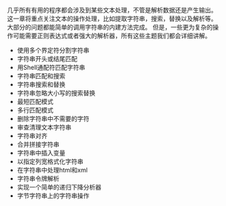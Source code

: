 几乎所有有用的程序都会涉及到某些文本处理，不管是解析数据还是产生输出。 这一章将重点关注文本的操作处理，比如提取字符串，搜索，替换以及解析等。 大部分的问题都能简单的调用字符串的内建方法完成。 但是，一些更为复杂的操作可能需要正则表达式或者强大的解析器，所有这些主题我们都会详细讲解。

+ 使用多个界定符分割字符串
+ 字符串开头或结尾匹配
+ 用Shell通配符匹配字符串
+ 字符串匹配和搜索
+ 字符串搜索和替换
+ 字符串忽略大小写的搜索替换
+ 最短匹配模式
+ 多行匹配模式
+ 删除字符串中不需要的字符
+ 审查清理文本字符串
+ 字符串对齐
+ 合并拼接字符串
+ 字符串中插入变量
+ 以指定列宽格式化字符串
+ 在字符串中处理html和xml
+ 字符串令牌解析
+ 实现一个简单的递归下降分析器
+ 字节字符串上的字符串操作

